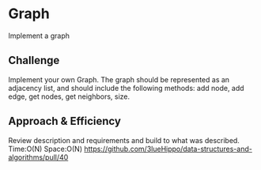 # Graph
<!-- Short summary or background information -->
Implement a graph

## Challenge
<!-- Description of the challenge -->
Implement your own Graph. The graph should be represented as an adjacency list, and should include the following methods: add node, add edge, get nodes, get neighbors, size.

## Approach & Efficiency
<!-- What approach did you take? Why? What is the Big O space/time for this approach? -->
Review description and requirements and build to what was described. Time:O(N) Space:O(N)
https://github.com/3lueHippo/data-structures-and-algorithms/pull/40